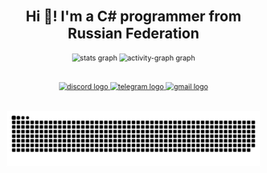 <h1 align="center">Hi 👋! I'm a C# programmer from Russian Federation</h1>

###

<div align="center">
  <img src="https://github-readme-stats.vercel.app/api?username=JaspersJas1743&hide_title=false&hide_rank=true&show_icons=true&include_all_commits=true&count_private=true&disable_animations=true&theme=github_dark&locale=en&hide_border=true" height="150" alt="stats graph"  />
  <img src="https://github-readme-activity-graph.vercel.app/graph?username=JaspersJas1743&theme=github-dark&area=true&hide_border=true" height="150" alt="activity-graph graph"  />
</div>

###

<br clear="both">

<div align="center">
  <a href="https://discordapp.com/users/603885185494286336" target="_blank">
    <img src="https://img.shields.io/static/v1?message=Discord&logo=discord&label=&color=7289DA&logoColor=white&labelColor=&style=for-the-badge" height="35" alt="discord logo"  />
  </a>
  <a href="https://t.me/jaspersjas1743" target="_blank">
    <img src="https://img.shields.io/static/v1?message=Telegram&logo=telegram&label=&color=2CA5E0&logoColor=white&labelColor=&style=for-the-badge" height="35" alt="telegram logo"  />
  </a>
  <a href="mailto:lesha.smirnov2005@gmail.com" target="_blank">
    <img src="https://img.shields.io/static/v1?message=Gmail&logo=gmail&label=&color=D14836&logoColor=white&labelColor=&style=for-the-badge" height="35" alt="gmail logo"  />
  </a>
</div>

###

<br clear="both">

<img src="https://raw.githubusercontent.com/JaspersJas1743/JaspersJas1743/output/snake.svg" alt="Snake animation" />
